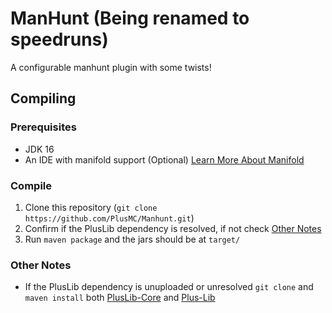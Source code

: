 # ManHunt (Being renamed to speedruns)
A configurable manhunt plugin with some twists!

## Compiling

### Prerequisites
- JDK 16
- An IDE with manifold support (Optional) [Learn More About Manifold][1]

### Compile
1. Clone this repository (`git clone https://github.com/PlusMC/Manhunt.git`)
2. Confirm if the PlusLib dependency is resolved, if not check [Other Notes](Other-Notes)
3. Run `maven package` and the jars should be at `target/`


### Other Notes
- If the PlusLib dependency is unuploaded or unresolved `git clone` and `maven install` both [PlusLib-Core][2] and [Plus-Lib][3]



[1]: https://manifold.systems/
[2]: https://github.com/PlusMC/PlusLib-Core
[3]: https://github.com/PlusMC/PlusLib

